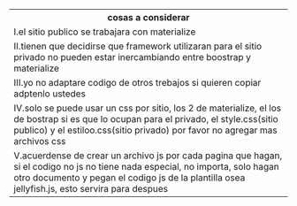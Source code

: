 
<table borde="1px">
  <tr>
    <th>
      cosas a considerar 
    </th>
  </tr>
  <tr>
    <td>
      I.el sitio publico se trabajara con materialize
    </td>
  </tr>
    <tr>
    <td>
       II.tienen que decidirse que framework utilizaran para el sitio privado no pueden estar inercambiando entre boostrap y materialize
    </td>
  </tr>
  <tr>
    <td>
      III.yo no adaptare codigo de otros trebajos si quieren copiar adptenlo ustedes
    </td>
  </tr>
  <tr>
    <td>
      IV.solo se puede usar un css por sitio, los 2 de materialize, el los de bostrap si es que lo ocupan para el privado, el style.css(sitio publico) y el estiloo.css(sitio privado) por favor no agregar mas archivos css
    </td>
  </tr>
  <tr>
    <td>
      V.acuerdense de crear un archivo js por cada pagina que hagan, si el codigo no js no tiene nada especial, no importa, solo hagan otro documento y pegan el codigo js de la plantilla osea jellyfish.js, esto servira para despues
    </td>
  </tr>
  </table>

